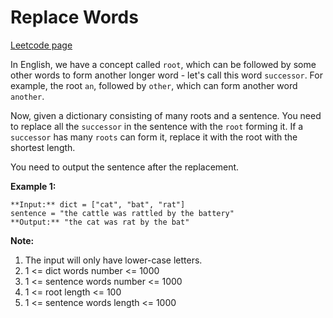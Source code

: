 # Replace Words
[Leetcode page](https://leetcode.com/problems/replace-words/description)

In English, we have a concept called `root`, which can be followed by some
other words to form another longer word - let's call this word `successor`.
For example, the root `an`, followed by `other`, which can form another word
`another`.

Now, given a dictionary consisting of many roots and a sentence. You need to
replace all the `successor` in the sentence with the `root` forming it. If a
`successor` has many `roots` can form it, replace it with the root with the
shortest length.

You need to output the sentence after the replacement.

**Example 1:**  

    
    
    **Input:** dict = ["cat", "bat", "rat"]
    sentence = "the cattle was rattled by the battery"
    **Output:** "the cat was rat by the bat"
    

**Note:**  

  1. The input will only have lower-case letters.
  2. 1 <= dict words number <= 1000 
  3. 1 <= sentence words number <= 1000 
  4. 1 <= root length <= 100 
  5. 1 <= sentence words length <= 1000 

